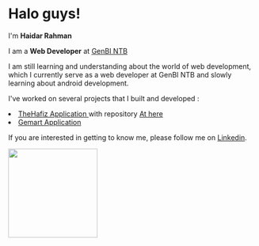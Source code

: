 # Halo guys!

I'm **Haidar Rahman**

I am a **Web Developer** at [GenBI NTB](https://www.instagram.com/genbi.ntb/)

I am still learning and understanding about the world of web development, which I currently serve as a web developer at GenBI NTB and slowly learning about android development.

I've worked on several projects that I built and developed : 
<li> <a href="http://thehafiz.my.id/"> TheHafiz Application </a> with repository <a href="https://github.com/haidarrahman30/HafizDev_TheHafiz-App/">At here</a></li>
<li> <a href="https://gemart.my.id/"> Gemart Application </a> </li>

If you are interested in getting to know me, please follow me on [Linkedin](https://www.linkedin.com/in/haidarrahman30/).

<p align="left">
<a href="https://github.com/haidarrahman30">
  <img height="180em" src="https://github-readme-stats-eight-theta.vercel.app/api?username=haidarrahman30&show_icons=true&theme=algolia&include_all_commits=true&count_private=true"/>
  
</a>
</p>

